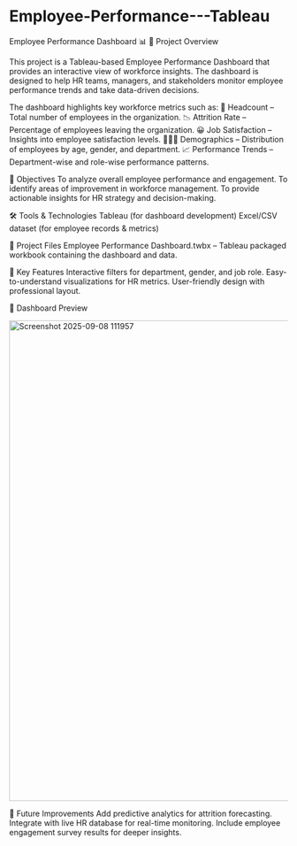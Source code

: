 # Employee-Performance---Tableau 

Employee Performance Dashboard 📊
📌 Project Overview

This project is a Tableau-based Employee Performance Dashboard that provides an interactive view of workforce insights. The dashboard is designed to help HR teams, managers, and stakeholders monitor employee performance trends and take data-driven decisions.

The dashboard highlights key workforce metrics such as:
👥 Headcount – Total number of employees in the organization.
📉 Attrition Rate – Percentage of employees leaving the organization.
😀 Job Satisfaction – Insights into employee satisfaction levels.
🧑‍🤝‍🧑 Demographics – Distribution of employees by age, gender, and department.
📈 Performance Trends – Department-wise and role-wise performance patterns.

🎯 Objectives
To analyze overall employee performance and engagement.
To identify areas of improvement in workforce management.
To provide actionable insights for HR strategy and decision-making.

🛠 Tools & Technologies
Tableau (for dashboard development)
Excel/CSV dataset (for employee records & metrics)

📂 Project Files
Employee Performance Dashboard.twbx – Tableau packaged workbook containing the dashboard and data.

🚀 Key Features
Interactive filters for department, gender, and job role.
Easy-to-understand visualizations for HR metrics.
User-friendly design with professional layout.

📸 Dashboard Preview

<img width="1550" height="869" alt="Screenshot 2025-09-08 111957" src="https://github.com/user-attachments/assets/d5a9da69-0a5a-4006-9439-82982bb79166" />



🔮 Future Improvements
Add predictive analytics for attrition forecasting.
Integrate with live HR database for real-time monitoring.
Include employee engagement survey results for deeper insights.

